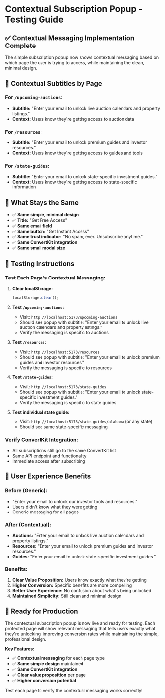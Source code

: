 # Contextual Subscription Popup - Testing Guide

## ✅ **Contextual Messaging Implementation Complete**

The simple subscription popup now shows contextual messaging based on which page the user is trying to access, while maintaining the clean, minimal design.

## 🎯 **Contextual Subtitles by Page**

### **For `/upcoming-auctions`:**
- **Subtitle:** "Enter your email to unlock live auction calendars and property listings."
- **Context:** Users know they're getting access to auction data

### **For `/resources`:**
- **Subtitle:** "Enter your email to unlock premium guides and investor resources."
- **Context:** Users know they're getting access to guides and tools

### **For `/state-guides`:**
- **Subtitle:** "Enter your email to unlock state-specific investment guides."
- **Context:** Users know they're getting access to state-specific information

## 🔧 **What Stays the Same**

- ✅ **Same simple, minimal design**
- ✅ **Title:** "Get Free Access"
- ✅ **Same email field**
- ✅ **Same button:** "Get Instant Access"
- ✅ **Same trust indicator:** "No spam, ever. Unsubscribe anytime."
- ✅ **Same ConvertKit integration**
- ✅ **Same small modal size**

## 🧪 **Testing Instructions**

### **Test Each Page's Contextual Messaging:**

1. **Clear localStorage:**
   ```javascript
   localStorage.clear();
   ```

2. **Test `/upcoming-auctions`:**
   - Visit: `http://localhost:5173/upcoming-auctions`
   - Should see popup with subtitle: "Enter your email to unlock live auction calendars and property listings."
   - Verify the messaging is specific to auctions

3. **Test `/resources`:**
   - Visit: `http://localhost:5173/resources`
   - Should see popup with subtitle: "Enter your email to unlock premium guides and investor resources."
   - Verify the messaging is specific to resources

4. **Test `/state-guides`:**
   - Visit: `http://localhost:5173/state-guides`
   - Should see popup with subtitle: "Enter your email to unlock state-specific investment guides."
   - Verify the messaging is specific to state guides

5. **Test individual state guide:**
   - Visit: `http://localhost:5173/state-guides/alabama` (or any state)
   - Should see same state-specific messaging

### **Verify ConvertKit Integration:**
- All subscriptions still go to the same ConvertKit list
- Same API endpoint and functionality
- Immediate access after subscribing

## 🎨 **User Experience Benefits**

### **Before (Generic):**
- "Enter your email to unlock our investor tools and resources."
- Users didn't know what they were getting
- Generic messaging for all pages

### **After (Contextual):**
- **Auctions:** "Enter your email to unlock live auction calendars and property listings."
- **Resources:** "Enter your email to unlock premium guides and investor resources."
- **Guides:** "Enter your email to unlock state-specific investment guides."

### **Benefits:**
1. **Clear Value Proposition:** Users know exactly what they're getting
2. **Higher Conversion:** Specific benefits are more compelling
3. **Better User Experience:** No confusion about what's being unlocked
4. **Maintained Simplicity:** Still clean and minimal design

## 🚀 **Ready for Production**

The contextual subscription popup is now live and ready for testing. Each protected page will show relevant messaging that tells users exactly what they're unlocking, improving conversion rates while maintaining the simple, professional design.

**Key Features:**
- ✅ **Contextual messaging** for each page type
- ✅ **Same simple design** maintained
- ✅ **Same ConvertKit integration**
- ✅ **Clear value proposition** per page
- ✅ **Higher conversion potential**

Test each page to verify the contextual messaging works correctly!

